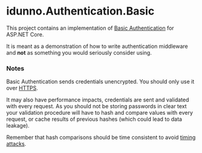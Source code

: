 ﻿idunno.Authentication.Basic
===========================

This project contains an implementation of [Basic Authentication](https://tools.ietf.org/html/rfc1945#section-11) for ASP.NET Core. 

It is meant as a demonstration of how to write authentication middleware and **not** as something you would seriously consider using.

### Notes

Basic Authentication sends credentials unencrypted. You should only use it over [HTTPS](https://en.wikipedia.org/wiki/HTTPS). 

It may also have performance impacts, credentials are sent and validated with every request. As you should not be storing passwords in clear text your validation procedure will have to hash and compare values
with every request, or cache results of previous hashes (which could lead to data leakage). 

Remember that hash comparisons should be time consistent to avoid [timing attacks](https://en.wikipedia.org/wiki/Timing_attack).
